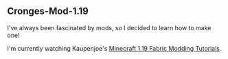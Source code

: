 ## Cronges-Mod-1.19

I've always been fascinated by mods, so I decided to learn how to make one!

I'm currently watching Kaupenjoe's [Minecraft 1.19 Fabric Modding Tutorials](https://www.youtube.com/playlist?list=PLKGarocXCE1EeLZggaXPJaARxnAbUD8Y_).
